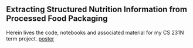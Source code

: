 ##  Extracting Structured Nutrition Information from Processed Food Packaging
Herein lives the code, notebooks and associated material for my CS 231N term project.
[poster](https://github.com/jlikhuva/NutritionProject/blob/master/Data/_poster.pdf)

